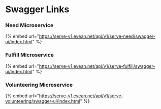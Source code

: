 # Swagger Links

### Need Microservice

{% embed url="https://serve-v1.evean.net/api/v1/serve-need/swagger-ui/index.html" %}

### Fulfill Microservice

{% embed url="https://serve-v1.evean.net/api/v1/serve-fulfill/swagger-ui/index.html" %}

### Volunteering Microservice

{% embed url="https://serve-v1.evean.net/api/v1/serve-volunteering/swagger-ui/index.html" %}
